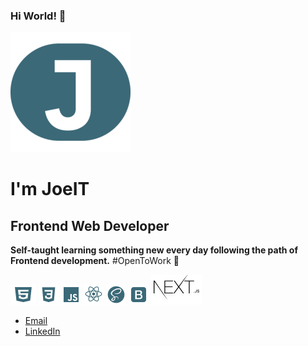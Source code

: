 ### Hi World! 🤖
![JoeIT Logo](android-chrome-192x192.png)
# I'm JoeIT        
## Frontend Web Developer 

**Self-taught learning something new every day following the path of Frontend development.**
#OpenToWork 🚀

![html](html.png) ![css](css.png) ![javascript](javascript.png) ![react](react.png) ![sass](sass.png) ![bootstrap](bootstrap.png) ![next](Nextjs-logo-2.png)


* [Email](https://www.josignaciot@gmail.com)
* [LinkedIn](https://www.linkedin.com/in/jose-ignacio-tapia/)


<!--
**JoseIgnacioTapia/JoseIgnacioTapia** is a ✨ _special_ ✨ repository because its `README.md` (this file) appears on your GitHub profile.

Here are some ideas to get you started:

- 🔭 I’m currently working on ...
- 🌱 I’m currently learning ...
- 👯 I’m looking to collaborate on ...
- 🤔 I’m looking for help with ...
- 💬 Ask me about ...
- 📫 How to reach me: ...
- 😄 Pronouns: ...
- ⚡ Fun fact: ...
-->
